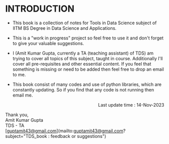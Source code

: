 # INTRODUCTION

- This book is a collection of notes for Tools in Data Science subject of IITM BS Degree in Data Science and Applications.
  
- This is a "work in progress" project so feel free to use it and don't forget to give your valuable suggestions.
  
- I (Amit Kumar Gupta, currently a TA (teaching assistant) of TDS) am trying to cover all topics of this subject, taught in course. Additionally I'll cover all pre-requisites and other essential content. If you feel that something is missing or need to be added then feel free to drop an email to me.
- This book consist of many codes and use of python libraries, which are constantly updating. So if you find that any code is not running then email me.
  <div align=right>Last update time : 14-Nov-2023</div>

Thank you,<br>Amit Kumar Gupta<br>TDS - TA<br>[guptamit43@gmail.com](mailto:guptamit43@gmail.com?subject="TDS_book : feedback or suggestions")
